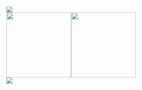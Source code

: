 <div>
  <img src="http://github-profile-summary-cards.vercel.app/api/cards/profile-details?username=mktkhr&theme=vue" />
</div>
<div style="display:flex">
  <img src="https://github-readme-stats.vercel.app/api?username=mktkhr&count_private=true&show_icons=true&theme=vue" height="170px"/>
  <img src="http://github-profile-summary-cards.vercel.app/api/cards/productive-time?username=mktkhr&theme=vue&utcOffset=8" height="170px" />
</div>
<div style="display:flex">
  <img src="https://github-readme-stats.vercel.app/api/top-langs/?username=mktkhr&layout=compact&langs_count=8&theme=vue" />
</div>


<!--
**mktkhr/mktkhr** is a ✨ _special_ ✨ repository because its `README.md` (this file) appears on your GitHub profile.

Here are some ideas to get you started:

- 🔭 I’m currently working on ...
- 🌱 I’m currently learning ...
- 👯 I’m looking to collaborate on ...
- 🤔 I’m looking for help with ...
- 💬 Ask me about ...
- 📫 How to reach me: ...
- 😄 Pronouns: ...
- ⚡ Fun fact: ...
-->
